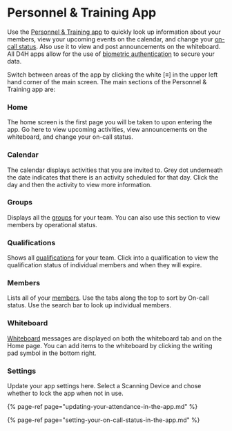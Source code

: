 # Personnel & Training App

Use the [Personnel & Training app](https://d4htechnologies.com/resources/mobile-apps) to quickly look up information about your members, view your upcoming events on the calendar, and change your [on-call status](https://support.d4h.org/d4h-personnel-training2/on-call-planner). Also use it to view and post announcements on the whiteboard. All D4H apps allow for the use of [biometric authentication](https://support.d4h.org/d4h-incident-management/biometric-authentication) to secure your data.

Switch between areas of the app by clicking the white \[≡\] in the upper left hand corner of the main screen. The main sections of the Personnel & Training app are:

### Home

The home screen is the first page you will be taken to upon entering the app. Go here to view upcoming activities, view announcements on the whiteboard, and change your on-call status. 

### Calendar

The calendar displays activities that you are invited to. Grey dot underneath the date indicates that there is an activity scheduled for that day. Click the day and then the activity to view more information.

### Groups

Displays all the [groups](../groups/) for your team. You can also use this section to view members by operational status. 

### Qualifications

Shows all [qualifications](../qualifications/) for your team. Click into a qualification to view the qualification status of individual members and when they will expire. 

### Members

Lists all of your [members](../untitled/). Use the tabs along the top to sort by On-call status. Use the search bar to look up individual members.

### Whiteboard

[Whiteboard](../whiteboard/) messages are displayed on both the whiteboard tab and on the Home page. You can add items to the whiteboard by clicking the writing pad symbol in the bottom right. 

### Settings 

Update your app settings here. Select a Scanning Device and chose whether to lock the app when not in use. 

{% page-ref page="updating-your-attendance-in-the-app.md" %}

{% page-ref page="setting-your-on-call-status-in-the-app.md" %}





